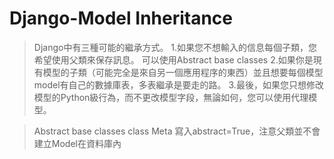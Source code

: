# Django-Model Inheritance

>Django中有三種可能的繼承方式。
>   1.如果您不想輸入的信息每個子類，您希望使用父類來保存訊息。 可以使用Abstract base classes
>   2.如果你是現有模型的子類（可能完全是來自另一個應用程序的東西）並且想要每個模型model有自己的數據庫表，多表繼承是要走的路。
>   3.最後，如果您只想修改模型的Python級行為，而不更改模型字段，無論如何，您可以使用代理模型。
    
 
>Abstract base classes
>   class Meta 寫入abstract=True，注意父類並不會建立Model在資料庫內